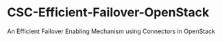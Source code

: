 # CSC-Efficient-Failover-OpenStack
An Efficient Failover Enabling Mechanism using Connectors in OpenStack

